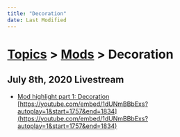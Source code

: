 ```yaml
---
title: "Decoration"
date: Last Modified
---
```

# [Topics](../../topics.md) > [Mods](../../topics/mods.md) > Decoration

## July 8th, 2020 Livestream
* [Mod highlight part 1: Decoration](../../transcriptions/yt-1dUNmBBbExs,1757.916248,1833.468476.md) [https://youtube.com/embed/1dUNmBBbExs?autoplay=1&start=1757&end=1834](https://youtube.com/embed/1dUNmBBbExs?autoplay=1&start=1757&end=1834)
